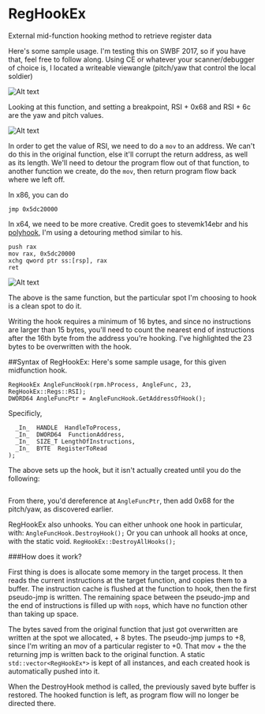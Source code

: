 # RegHookEx
External mid-function hooking method to retrieve register data


Here's some sample usage.  I'm testing this on SWBF 2017, so if you have that, feel free to follow along.
Using CE or whatever your scanner/debugger of choice is, I located a writeable viewangle (pitch/yaw that control the local soldier)

![Alt text](https://s18.postimg.org/qbwtabdx5/image.png "Function where viewangle is written")

Looking at this function, and setting a breakpoint, RSI + 0x68 and RSI + 6c are the yaw and pitch values.

![Alt text](https://s18.postimg.org/d7r8xy6jd/image.png "Another view with Reclass.NET")

In order to get the value of RSI, we need to do a `mov` to an address.  We can't do this in the original function, else it'll corrupt the return address, as well as its length.  We'll need to detour the program flow out of that function, to another function we create, do the `mov`, then return program flow back where we left off.

In x86, you can do
```
jmp 0x5dc20000
```

In x64, we need to be more creative.  Credit goes to stevemk14ebr and his [polyhook](https://github.com/stevemk14ebr/PolyHook), I'm using a detouring method similar to his.
```
push rax
mov rax, 0x5dc20000
xchg qword ptr ss:[rsp], rax
ret
```

![Alt text](https://s18.postimg.org/5gaiz5pgp/image.png )

The above is the same function, but the particular spot I'm choosing to hook is a clean spot to do it.

Writing the hook requires a minimum of 16 bytes, and since no instructions are larger than 15 bytes, you'll need to count the nearest end of instructions after the 16th byte from the address you're hooking.  I've highlighted the 23 bytes to be overwritten with the hook.

##Syntax of RegHookEx:
Here's some sample usage, for this given midfunction hook.
```
RegHookEx AngleFuncHook(rpm.hProcess, AngleFunc, 23, RegHookEx::Regs::RSI);
DWORD64 AngleFuncPtr = AngleFuncHook.GetAddressOfHook();
```
Specificly, 
```RegHookEx(
  _In_  HANDLE  HandleToProcess,
  _In_  DWORD64  FunctionAddress,
  _In_  SIZE_T LengthOfInstructions,
  _In_  BYTE  RegisterToRead
);
```
The above sets up the hook, but it isn't actually created until you do the following:
```DWORD64 regHookEx.GetAddressOfHook();
```
From there, you'd dereference at `AngleFuncPtr`, then add 0x68 for the pitch/yaw, as discovered earlier.

RegHookEx also unhooks.  You can either unhook one hook in particular, with:
```AngleFuncHook.DestroyHook();```
Or you can unhook all hooks at once, with the static void.
```RegHookEx::DestroyAllHooks();```

###How does it work?

First thing is does is allocate some memory in the target process.  It then reads the current instructions at the target function, and copies them to a buffer.  The instruction cache is flushed at the function to hook, then the first pseudo-jmp is written.  The remaining space between the pseudo-jmp and the end of instructions is filled up with `nop`s, which have no function other than taking up space.

The bytes saved from the original function that just got overwritten are written at the spot we allocated, + 8 bytes.  The pseudo-jmp jumps to +8, since I'm writing an mov of a particular register to +0.  That mov + the the returning jmp is written back to the original function.  A static `std::vector<RegHookEx*>` is kept of all instances, and each created hook is automatically pushed into it.

When the DestroyHook method is called, the previously saved byte buffer is restored.  The hooked function is left, as program flow will no longer be directed there.


